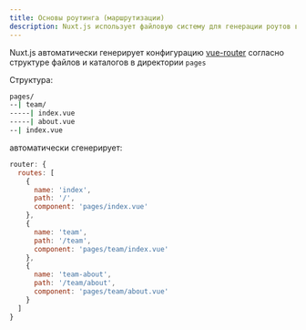 ```yaml
---
title: Основы роутинга (маршрутизации)
description: Nuxt.js использует файловую систему для генерации роутов вашего веб-приложения, это также просто как в PHP.
--- 
```

Nuxt.js автоматически генерирует конфигурацию [vue-router](https://github.com/vuejs/vue-router) согласно структуре файлов и каталогов в директории `pages`

Структура:

```bash
pages/
--| team/
-----| index.vue
-----| about.vue
--| index.vue
```

автоматически сгенерирует:

```js
router: {
  routes: [
    {
      name: 'index',
      path: '/',
      component: 'pages/index.vue'
    },
    {
      name: 'team',
      path: '/team',
      component: 'pages/team/index.vue'
    },
    {
      name: 'team-about',
      path: '/team/about',
      component: 'pages/team/about.vue'
    }
  ]
}
```
